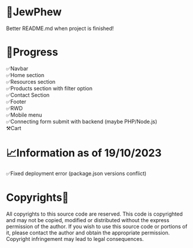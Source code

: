 # 💎JewPhew
Better README.md when project is finished!

# 🚧Progress
✅Navbar
<br>
✅Home section
<br>
✅Resources section
<br>
✅Products section with filter option
<br>
✅Contact Section
<br>
✅Footer
<br>
✅RWD
<br>
✅Mobile menu
<br>
✅Connecting form submit with backend (maybe PHP/Node.js)
<br>
⚒️Cart

# 📈Information as of 19/10/2023
✅Fixed deployment error (package.json versions conflict)

# Copyrights📃
All copyrights to this source code are reserved. This code is copyrighted and may not be copied, modified or distributed without the express permission of the author. If you wish to use this source code or portions of it, please contact the author and obtain the appropriate permission. Copyright infringement may lead to legal consequences.